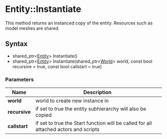 # Entity::Instantiate #
This method returns an instanced copy of the entity. Resources such as model meshes are shared.

## Syntax ##
- shared_ptr<[Entity](CPP_Entity.md)\> Instantiate()
- shared_ptr<[Entity](CPP_Entity.md)\> Instantiate(shared_ptr<[World](CPP_World.cpp)> world, const bool recursive = true, const bool callstart = true)

### Parameters ###
| Name | Description |
| --- | --- |
| **world** | world to create new instance in | 
| **recursive** | if set to true the entity subhierarchy will also be copied |
| **callstart** | if set to true the Start function will be called for all attached actors and scripts |

